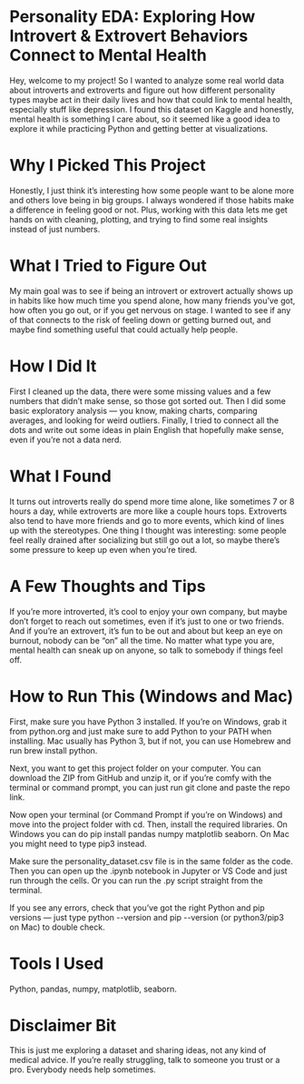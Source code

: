 # Personality EDA: Exploring How Introvert & Extrovert Behaviors Connect to Mental Health
Hey, welcome to my project! So I wanted to analyze some real world data about introverts and extroverts and figure out how different personality types maybe act in their daily lives and how that could link to mental health, especially stuff like depression. I found this dataset on Kaggle and honestly, mental health is something I care about, so it seemed like a good idea to explore it while practicing Python and getting better at visualizations.

# Why I Picked This Project
Honestly, I just think it’s interesting how some people want to be alone more and others love being in big groups. I always wondered if those habits make a difference in feeling good or not. Plus, working with this data lets me get hands on with cleaning, plotting, and trying to find some real insights instead of just numbers.

# What I Tried to Figure Out
My main goal was to see if being an introvert or extrovert actually shows up in habits like how much time you spend alone, how many friends you’ve got, how often you go out, or if you get nervous on stage. I wanted to see if any of that connects to the risk of feeling down or getting burned out, and maybe find something useful that could actually help people.

# How I Did It
First I cleaned up the data, there were some missing values and a few numbers that didn’t make sense, so those got sorted out. Then I did some basic exploratory analysis — you know, making charts, comparing averages, and looking for weird outliers. Finally, I tried to connect all the dots and write out some ideas in plain English that hopefully make sense, even if you’re not a data nerd.

# What I Found
It turns out introverts really do spend more time alone, like sometimes 7 or 8 hours a day, while extroverts are more like a couple hours tops. Extroverts also tend to have more friends and go to more events, which kind of lines up with the stereotypes. One thing I thought was interesting: some people feel really drained after socializing but still go out a lot, so maybe there’s some pressure to keep up even when you’re tired.

# A Few Thoughts and Tips
If you’re more introverted, it’s cool to enjoy your own company, but maybe don’t forget to reach out sometimes, even if it’s just to one or two friends. And if you’re an extrovert, it’s fun to be out and about but keep an eye on burnout, nobody can be “on” all the time. No matter what type you are, mental health can sneak up on anyone, so talk to somebody if things feel off.

# How to Run This (Windows and Mac)
First, make sure you have Python 3 installed. If you’re on Windows, grab it from python.org and just make sure to add Python to your PATH when installing. Mac usually has Python 3, but if not, you can use Homebrew and run brew install python.

Next, you want to get this project folder on your computer. You can download the ZIP from GitHub and unzip it, or if you’re comfy with the terminal or command prompt, you can just run git clone and paste the repo link.

Now open your terminal (or Command Prompt if you’re on Windows) and move into the project folder with cd. Then, install the required libraries. On Windows you can do pip install pandas numpy matplotlib seaborn. On Mac you might need to type pip3 instead.

Make sure the personality_dataset.csv file is in the same folder as the code. Then you can open up the .ipynb notebook in Jupyter or VS Code and just run through the cells. Or you can run the .py script straight from the terminal.

If you see any errors, check that you’ve got the right Python and pip versions — just type python --version and pip --version (or python3/pip3 on Mac) to double check.

# Tools I Used
Python, pandas, numpy, matplotlib, seaborn.

# Disclaimer Bit
This is just me exploring a dataset and sharing ideas, not any kind of medical advice. If you’re really struggling, talk to someone you trust or a pro. Everybody needs help sometimes.

